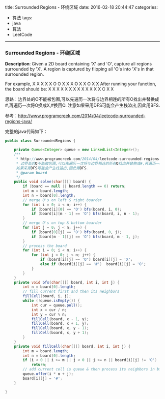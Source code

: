 




title: Surrounded Regions - 环绕区域
date: 2016-02-18 20:44:47
categories: 
- 算法
tags: 
- java
- 算法
- LeetCode
<!--updated: 2016-02-18 21:40:47-->
---

### Surrounded Regions - 环绕区域
**Description**: Given a 2D board containing 'X' and 'O', capture all regions surrounded by 'X'. A region is captured by flipping all 'O's into 'X's in that surrounded region.

For example,
 X X X X
 X O O X
 X X O X
 X O X X
 After running your function, the board should be:
 X X X X
 X X X X
 X X X X
 X O X X
 
思路：边界处的O不能被包围,可以先遍历一次将与边界相连的所有O找出并替换成#,再遍历一次将O换成X,#换回O. 注意如果采用DFS可能会产生栈溢出,因此用BFS.
     
参考：http://www.programcreek.com/2014/04/leetcode-surrounded-regions-java/

完整的java代码如下：

```java
public class SurroundedRegions {

    private Queue<Integer> queue = new LinkedList<Integer>();
    /**
     * http://www.programcreek.com/2014/04/leetcode-surrounded-regions-java/
     * 边界处的O不能被包围,可以先遍历一次将与边界相连的所有O找出并替换成#,再遍历一次将O换成X,#换回O.
     如果采用DFS可能会产生栈溢出,因此用BFS.
     * @param board
     */
    public void solve(char[][] board) {
        if (board == null || board.length == 0) return;
        int m = board.length;
        int n = board[0].length;
        // merge O's on left & right boarder
        for (int i = 0; i < m; i++) {
            if (board[i][0] == 'O') bfs(board, i, 0);
            if (board[i][n - 1] == 'O') bfs(board, i, n - 1);
        }
        // merge O's on top & bottom boarder
        for (int j = 0; j < n; j++) {
            if (board[0][j] == 'O') bfs(board, 0, j);
            if (board[m - 1][j] == 'O') bfs(board, m - 1, j);
        }
        // process the board
        for (int i = 0; i < m; i++) {
            for (int j = 0; j < n; j++) {
                if (board[i][j] == 'O') board[i][j] = 'X';
                else if (board[i][j] == '#')  board[i][j] = 'O';
            }
        }
    }
    private void bfs(char[][] board, int i, int j) {
        int n = board[0].length;
        // fill current first and then its neighbors
        fillCell(board, i, j);
        while (!queue.isEmpty()) {
            int cur = queue.poll();
            int x = cur / n;
            int y = cur % n;
            fillCell(board, x - 1, y);
            fillCell(board, x + 1, y);
            fillCell(board, x, y - 1);
            fillCell(board, x, y + 1);
        }
    }
    private void fillCell(char[][] board, int i, int j) {
        int m = board.length;
        int n = board[0].length;
        if (i < 0 || i >= m || j < 0 || j >= n || board[i][j] != 'O')
            return;
        // add current cell is queue & then process its neighbors in bfs
        queue.offer(i * n + j);
        board[i][j] = '#';
    }

}
```
